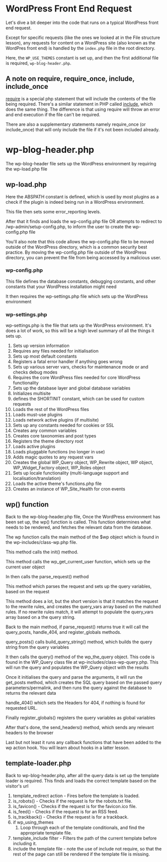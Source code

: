 # WordPress Front End Request

Let's dive a bit deeper into the code that runs on a typical WordPress front end request.

Except for specific requests (like the ones we looked at in the File structure lesson), any requests for content on a WordPress site (also known as the WordPres front end)  is handled by the `index.php` file in the root directory.

Here, the `WP_USE_THEMES` constant is set up, and then the first additional file is required, `wp-blog-header.php`.

## A note on require, require_once, include, include_once

[require](https://www.php.net/manual/en/function.require.php) is a special php statement that will include the contents of the file being required. There's a similar statement in PHP called [include](https://www.php.net/manual/en/function.include.php), which does the same thing. The difference is that using require will throw an error and end execution if the file can't be required.

There are also a supplementary statements namely require_once (or include_once) that will only include the file if it's not been included already.

# wp-blog-header.php

The wp-blog-header file sets up the WordPress environment by requiring the wp-load.php file

## wp-load.php

Here the ABSPATH constant is defined, which is used by most plugins as a check if the plugin is indeed being run in a WordPress environment.

This file then sets some error_reporting levels.

After that it finds and loads the wp-config.php file OR attempts to redirect to /wp-admin/setup-config.php, to inform the user to create the wp-config.php file

You'll also note that this code allows the wp-config.php file to be moved outside of the WordPress directory, which is a common security best practice. By moving the wp-config.php file outside of the WordPress directory, you can prevent the file from being accessed by a malicious user.

### wp-config.php

This file defines the database constants, debugging constants, and other constants that your WordPress installation might need

It then requires the wp-settings.php file which sets up the WordPress environment

### wp-settings.php

wp-settings.php is the file that sets up the WordPress environment. It's does a lot of work, so this will be a high level summary of all the things it sets up.

1. Sets up version information
2. Requires any files needed for initialisation
3. Sets up most default constants
4. Registers a fatal error handler if anything goes wrong
5. Sets up various server vars, checks for maintenance mode or and checks debug modes
6. Requires the core WordPress files needed for core WordPress functionality
7. Sets up the database layer and global database variables
8. Initializes multisite
9. defines the SHORTINIT constant, which can be used for custom requests
10. Loads the rest of the WordPress files
11. Loads must-use plugins
12. Loads network active plugins (if multisite)
13. Sets up any constants needed for cookies or SSL
14. Creates any common variables
15. Creates core taxonomies and post types
16. Registers the theme directory root
17. Loads active plugins
18. Loads pluggable functions (no longer in use)
19. Adds magic quotes to any request vars
20. Creates the global WP_Query object, WP_Rewrite object, WP object, WP_Widget_Factory object, WP_Roles object
21. Sets up locale functionality (multi-language support and localisation/translation)
22. Loads the active theme's functions.php file
23. Creates an instance of WP_Site_Health for cron events

## wp() function

Back to the wp-blog-header.php file, Once the WordPress environment has been set up, the wp() function is called. This function determines what needs to be rendered, and fetches the relevant data from the database.

The wp function calls the main method of the $wp object which is found in the wp-includes/class-wp.php file.

This method calls the init() method.

This method calls the wp_get_current_user function, which sets up the current user object

In then calls the parse_request() method

This method which parses the request and sets up the query variables, based on the request

This method does a lot, but the short version is that it matches the request to the rewrite rules, and creates the query_vars array based on the matched rules. If no rewrite rules match, it will attempt to populate the query_vars array based on a the query string.

Back to the main method, if parse_request() returns true it will call the query_posts, handle_404, and register_globals methods.

query_posts() calls build_query_string() method, which builds the query string from the query variables

It then calls the query() method of the wp_the_query object. This code is found in the WP_Query class file at wp-includes/class-wp-query.php. This will run the query and populates the WP_Query object with the results

Once it initialises the query and parse the arguments, it will run the get_posts method, which creates the SQL query based on the passed query parameters/permalink, and then runs the query against the database to returns the relevant data

handle_404() which sets the Headers for 404, if nothing is found for requested URL.

Finally register_globals() registers the query variables as global variables

After that's done, the send_headers() method, which sends any relevant headers to the browser

Last but not least it runs any callback functions that have been added to the wp action hook. You will learn about hooks in a latter lesson.

## template-loader.php

Back to wp-blog-header.php, after all the query data is set up the template loader is required. This finds and loads the correct template based on the visitor's url

1. template_redirect action - Fires before the template is loaded.
2. is_robots() - Checks if the request is for the robots.txt file.
3. is_favicon() - Checks if the request is for the favicon.ico file.
4. is_feed() - Checks if the request is for an RSS feed.
5. is_trackback() - Checks if the request is for a trackback.
6. if wp_using_themes
    1. Loop through each of the template conditionals, and find the appropriate template file.
7. template_include filter - Filters the path of the current template before including it.
8. include the template file - note the use of include not require, so that the rest of the page can still be rendered if the template file is missing.